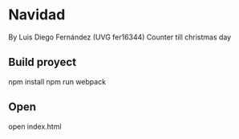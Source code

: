 # Navidad
By Luis Diego Fernández (UVG fer16344)
Counter till christmas day

## Build proyect
npm install
npm run webpack

## Open
open index.html
